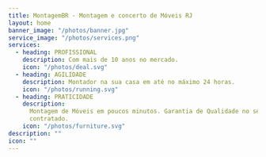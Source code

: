 ```yaml
---
title: MontagemBR - Montagem e concerto de Móveis RJ
layout: home
banner_image: "/photos/banner.jpg"
service_image: "/photos/services.png"
services:
  - heading: PROFISSIONAL
    description: Com mais de 10 anos no mercado.
    icon: "/photos/deal.svg"
  - heading: AGILIDADE
    description: Montador na sua casa em até no máximo 24 horas.
    icon: "/photos/running.svg"
  - heading: PRATICIDADE
    description:
      Montagem de Móveis em poucos minutos. Garantia de Qualidade no serviço
      contratado.
    icon: "/photos/furniture.svg"
description: ""
icon: ""
---
```

